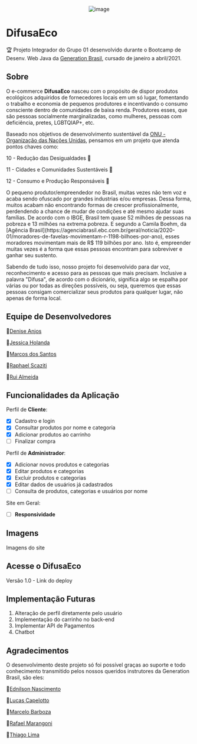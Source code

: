 <div align="center">
  
![image](https://user-images.githubusercontent.com/66034341/115114760-53203680-9f67-11eb-8cdf-50605412c6ef.png?raw=true)

</div>

# DifusaEco 

:trophy: Projeto Integrador do Grupo 01 desenvolvido durante o Bootcamp de Desenv. Web Java da [Generation Brasil](https://brazil.generation.org/), cursado de janeiro a abril/2021. 

## Sobre

O e-commerce **DifusaEco** nasceu com o propósito de dispor produtos ecológicos adquiridos de fornecedores locais em um só lugar, fomentando o trabalho e economia de pequenos produtores e incentivando o consumo consciente dentro de comunidades de baixa renda. Produtores esses, que são pessoas socialmente marginalizadas, como mulheres, pessoas com deficiência, pretes, LGBTQIAP+, etc.

Baseado nos objetivos de desenvolvimento sustentável da [ONU - Organização das Nações Unidas](https://brasil.un.org), pensamos em um projeto que atenda pontos chaves como:

10 - Redução das Desigualdades :two_women_holding_hands: 

11 - Cidades e Comunidades Sustentáveis :house_with_garden: 

12 - Consumo e Produção Responsáveis :deciduous_tree:

<p>O pequeno produtor/empreendedor no Brasil, muitas vezes não tem voz e acaba sendo ofuscado por grandes industrias e/ou empresas. Dessa forma, muitos acabam não encontrando formas de crescer profissionalmente, perdendendo a chance de mudar de condições e até mesmo ajudar suas famílias. De acordo com o IBGE, Brasil tem quase 52 milhões de pessoas na pobreza e 13 milhões na extrema pobreza. E segundo a Camila Boehm, da [Agência Brasil](https://agenciabrasil.ebc.com.br/geral/noticia/2020-01/moradores-de-favelas-movimentam-r-1198-bilhoes-por-ano), esses moradores movimentam mais de R$ 119 bilhões por ano. Isto é, empreender muitas vezes é a forma que essas pessoas encontram para sobreviver e ganhar seu sustento.

Sabendo de tudo isso, nosso projeto foi desenvolvido para dar voz, reconhecimento e acesso para as pessoas que mais precisam. Inclusive a palavra "Difusa", de acordo com o dicionário, significa algo se espalha por várias ou por todas as direções possíveis, ou seja, queremos que essas pessoas consigam comercializar seus produtos para qualquer lugar, não apenas de forma local.

## Equipe de Desenvolvedores

:panda_face:[Denise Anjos](https://github.com/deniseanjos "GitHub")

:koala:[Jessica Holanda](https://github.com/JessicaHolanda "GitHub")

:wolf:[Marcos dos Santos](https://github.com/marcoshakuro "GitHub")

:tiger:[Raphael Scaziti](https://github.com/scaziti "GitHub")

:bear:[Rui Almeida](https://github.com/RuiCoders "GitHub")

## Funcionalidades da Aplicação

Perfil de **Cliente**:

- [x] Cadastro e login
- [x] Consultar produtos por nome e categoria
- [x] Adicionar produtos ao carrinho
- [ ] Finalizar compra

Perfil de **Administrador**:

- [x] Adicionar novos produtos e categorias
- [x] Editar produtos e categorias
- [x] Excluir produtos e categorias
- [x] Editar dados de usuários já cadastrados
- [ ] Consulta de produtos, categorias e usuários por nome

Site em Geral:

- [ ] **Responsividade**

## Imagens

Imagens do site

## Acesse o DifusaEco

Versão 1.0 - Link do deploy

## Implementação Futuras

1. Alteração de perfil diretamente pelo usuário
2. Implementação do carrinho no back-end
3. Implementar API de Pagamentos
4. Chatbot

## Agradecimentos

O desenvolvimento deste projeto só foi possível graças ao suporte e todo conhecimento transmitido pelos nossos queridos instrutores da Generation Brasil, são eles:

:star2:[Ednilson Nascimento](https://github.com/EDNILSON-NASCIMENTO)

:star2:[Lucas Capelotto](https://github.com/LucasCapSilva)

:star2:[Marcelo Barboza](https://github.com/Marcelo7211)

:star2:[Rafael Marangoni](https://github.com/RafaelMarangoni)

:star2:[Thiago Lima](https://github.com/limathiagos)
